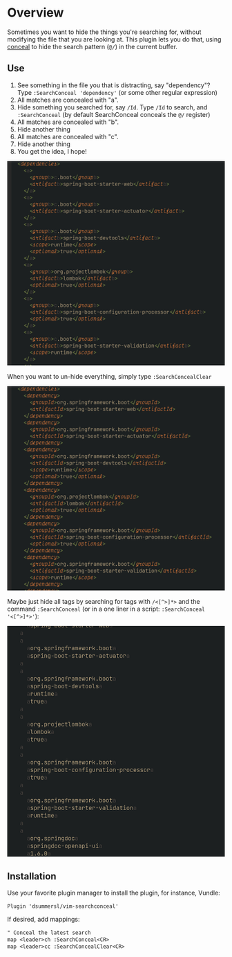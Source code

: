 Overview
========

Sometimes you want to hide the things you're searching for, without modifying
the file that you are looking at. This plugin lets you do that, using [conceal](https://vimhelp.org/syntax.txt.html#conceal) to hide the search pattern (`@/`) in the current buffer.

Use
---

1. See something in the file you that is distracting, say "dependency"? Type `:SearchConceal 'dependency'` (or some other regular expression)
2. All matches are concealed with "a".
3. Hide something you searched for, say `/Id`. Type `/Id` to search, and `:SearchConceal` (by default SearchConceal conceals the `@/` register)
4. All matches are concealed with "b".
5. Hide another thing
6. All matches are concealed with "c".
7. Hide another thing
8. You get the idea, I hope!

![Example screenshot](./docs/enabled.png)

When you want to un-hide everything, simply type `:SearchConcealClear`

![Example screenshot](./docs/disabled.png)

Maybe just hide all tags by searching for tags with `/<[^>]*>` and the command
`:SearchConceal` (or in a one liner in a script: `:SearchConceal '<[^>]*>'`):

![Example screenshot](./docs/enabled-hide-tags.png)

Installation
------------

Use your favorite plugin manager to install the plugin, for instance, Vundle:

    Plugin 'dsummersl/vim-searchconceal'

If desired, add mappings:

    " Conceal the latest search
    map <leader>ch :SearchConceal<CR>
    map <leader>cc :SearchConcealClear<CR>

